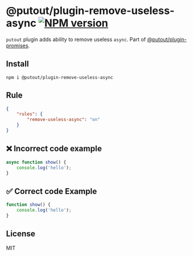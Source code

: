 # @putout/plugin-remove-useless-async [![NPM version][NPMIMGURL]][NPMURL]

[NPMIMGURL]: https://img.shields.io/npm/v/@putout/plugin-remove-useless-async.svg?style=flat&longCache=true
[NPMURL]: https://npmjs.org/package/@putout/plugin-remove-useless-async"npm"

`putout` plugin adds ability to remove useless `async`. Part of [@putout/plugin-promises](https://github.com/coderaiser/putout/tree/master/packages/plugin-promises).

## Install

```
npm i @putout/plugin-remove-useless-async
```

## Rule

```json
{
    "rules": {
        "remove-useless-async": "on"
    }
}
```

## ❌ Incorrect code example

```js
async function show() {
    console.log('hello');
}
```

## ✅ Correct code Example

```js
function show() {
    console.log('hello');
}
```

## License

MIT
